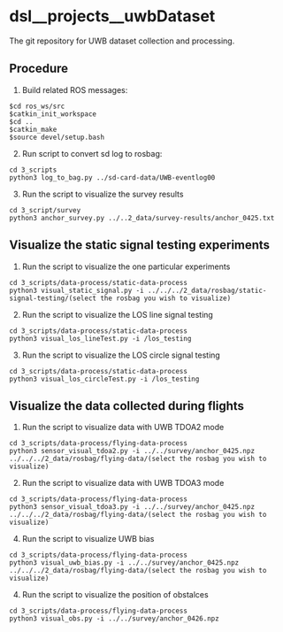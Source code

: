 # dsl__projects__uwbDataset
The git repository for UWB dataset collection and processing.

## Procedure
1. Build related ROS messages:
```
$cd ros_ws/src
$catkin_init_workspace
$cd ..
$catkin_make
$source devel/setup.bash
```

2. Run script to convert sd log to rosbag: 
```
cd 3_scripts
python3 log_to_bag.py ../sd-card-data/UWB-eventlog00
```

3. Run the script to visualize the survey results
```
cd 3_script/survey
python3 anchor_survey.py ../..2_data/survey-results/anchor_0425.txt
```

## Visualize the static signal testing experiments
1. Run the script to visualize the one particular experiments
```
cd 3_scripts/data-process/static-data-process
python3 visual_static_signal.py -i ../../../2_data/rosbag/static-signal-testing/(select the rosbag you wish to visualize)
```

2. Run the script to visualize the LOS line signal testing
```
cd 3_scripts/data-process/static-data-process
python3 visual_los_lineTest.py -i /los_testing
```

3. Run the script to visualize the LOS circle signal testing
```
cd 3_scripts/data-process/static-data-process
python3 visual_los_circleTest.py -i /los_testing
```

## Visualize the data collected during flights
1. Run the script to visualize data with UWB TDOA2 mode
```
cd 3_scripts/data-process/flying-data-process
python3 sensor_visual_tdoa2.py -i ../../survey/anchor_0425.npz ../../../2_data/rosbag/flying-data/(select the rosbag you wish to visualize)
```

2. Run the script to visualize data with UWB TDOA3 mode
```
cd 3_scripts/data-process/flying-data-process
python3 sensor_visual_tdoa3.py -i ../../survey/anchor_0425.npz ../../../2_data/rosbag/flying-data/(select the rosbag you wish to visualize)
```

4. Run the script to visualize UWB bias
```
cd 3_scripts/data-process/flying-data-process
python3 visual_uwb_bias.py -i ../../survey/anchor_0425.npz ../../../2_data/rosbag/flying-data/(select the rosbag you wish to visualize)
```

4. Run the script to visualize the position of obstalces
```
cd 3_scripts/data-process/flying-data-process
python3 visual_obs.py -i ../../survey/anchor_0426.npz
```